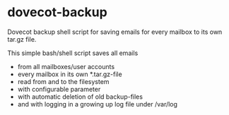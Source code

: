 # dovecot-backup
Dovecot backup shell script for saving emails for every mailbox to its own tar.gz file.

This simple bash/shell script saves all emails
- from all mailboxes/user accounts
- every mailbox in its own *.tar.gz-file
- read from and to the filesystem
- with configurable parameter
- with automatic deletion of old backup-files
- and with logging in a growing up log file under /var/log
